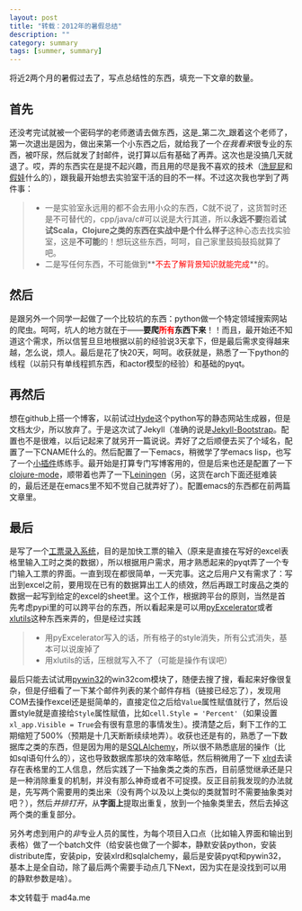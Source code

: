 ```yaml
---
layout: post
title: "转载：2012年的暑假总结"
description: ""
category: summary
tags: [summer, summary]
---
```


将近2两个月的暑假过去了，写点总结性的东西，填充一下文章的数量。

首先
---

还没考完试就被一个密码学的老师邀请去做东西，这是_第二次_跟着这个老师了，第一次退出是因为，做出来第一个小东西之后，就给我了一个*在我看来*很专业的东西，被吓尿，然后就发了封邮件，说打算以后有基础了再弄。这次也是没搞几天就退了。哎，弄的东西实在是提不起兴趣，而且用的尽是我不喜欢的技术（[洗屁屁](http://www.cplusplus.com/ )和[假娃](http://www.java.com/ )什么的），跟我最开始想去实验室干活的目的不一样。不过这次我也学到了两件事：

> + 一是实验室永远用的都不会去用小众的东西，C就不说了，这货暂时还是不可替代的，cpp/java/c#可以说是大行其道，所以**永远不要**抱着**试试Scala，Clojure之类的东西在实战中是个什么样子**这种心态去找实验室，这是**不可能**的！想玩这些东西，呵呵，自己家里鼓捣鼓捣就算了吧。
> + 二是写任何东西，不可能做到**<font color="red">不去了解背景知识就能完成</font>**的。

然后
---

是跟另外一个同学一起做了一个比较坑的东西：python做一个特定领域搜索网站的爬虫。呵呵，坑人的地方就在于——**要爬<font color="red">所有</font>东西下来**！！而且，最开始还不知道这个需求，所以信誓旦旦地根据以前的经验说3天拿下，但是最后需求变得越来越，怎么说，烦人。最后是花了快20天，呵呵。收获就是，熟悉了一下python的线程（以前只有单线程抓东西，和actor模型的经验）和基础的pyqt。

再然后
---

想在github上搭一个博客，以前试过[Hyde](https://github.com/hyde/hyde )这个python写的静态网站生成器，但是文档太少，所以放弃了。于是这次试了Jekyll（准确的说是[Jekyll-Bootstrap](http://jekyllbootstrap.com)。配置也不是很难，以后记起来了就另开一篇说说。弄好了之后顺便去买了个域名，配置了一下CNAME什么的。然后配置了一下emacs，稍微学了学emacs lisp，也写了一个[小插件](https://github.com/mad4alcohol/mfa-elisp-lib )练练手。最开始是打算专门写博客用的，但是后来也还是配置了一下[clojure-mode](clojure-mode )，顺带着也弄了一下[Leiningen](https://github.com/technomancy/leiningen )（另，这货在arch下面还挺难装的，最后还是在emacs里不知不觉自己就弄好了）。配置emacs的东西都在前两篇文章里。

最后
---

是写了一个[工票录入系统](https://github.com/mad4alcohol/LaborHourInputter)，目的是加快工票的输入（原来是直接在写好的excel表格里输入工时之类的数据），所以根据用户需求，用才熟悉起来的pyqt弄了一个专门输入工票的界面。一直到现在都很简单，一天完事。这之后用户又有需求了：写出到excel之前，要用现在已有的数据算出工人的绩效，然后再跟工时废品之类的数据一起写到给定的excel的sheet里。这个工作，根据跨平台的原则，当然是首先考虑pypi里的可以跨平台的东西，所以看起来是可以用[pyExcelerator](http://sourceforge.net/projects/pyexcelerator/ )或者[xlutils](http://pypi.python.org/pypi/xlutils )这种东西来弄的，但是经过实践

> + 用pyExcelerator写入的话，所有格子的style消失，所有公式消失，基本可以说废掉了
> + 用xlutils的话，压根就写入不了（可能是操作有误吧）

最后只能去试试用[pywin32](http://sourceforge.net/projects/pywin32/ )的win32com模块了，随便去搜了搜，看起来好像很复杂，但是仔细看了一下某个邮件列表的某个邮件存档（链接已经忘了），发现用COM去操作excel还是挺简单的，直接定位之后给`Value`属性赋值就行了，然后设置style就是直接给`Style`属性赋值，比如`cell.Style = 'Percent'`（如果设置`xl_app.Visible = True`会有很有意思的事情发生）。摸清楚之后，剩下工作的工期缩短了500%（预期是十几天断断续续地弄）。收获也还是有的，熟悉了一下数据库之类的东西，但是因为用的是[SQLAlchemy](http://www.sqlalchemy.org/ )，所以很不熟悉底层的操作（比如sql语句什么的），这也导致数据库那块的效率略低，然后稍微用了一下 [xlrd](http://pypi.python.org/pypi/xlrd )去读存在表格里的工人信息，然后实践了一下抽象类之类的东西，目前感觉继承还是只是一种消除重复的机制，并没有那么神奇或者不可捉摸。反正目前我发现的办法就是，先写两个需要用的类出来（没有两个以及以上类似的类就暂时不需要抽象类对吧？），然后*并排打开*，从**字面上**提取出重复，放到一个抽象类里去，然后去掉这两个类的重复部分。

另外考虑到用户的*非*专业人员的属性，为每个项目入口点（比如输入界面和输出到表格）做了一个batch文件（给安装也做了一个脚本，静默安装python，安装distribute库，安装pip，安装xlrd和sqlalchemy，最后是安装pyqt和pywin32，基本上是全自动，除了最后两个需要手动点几下Next，因为实在是没找到可以用的静默参数是啥）。

本文转载于 mad4a.me

